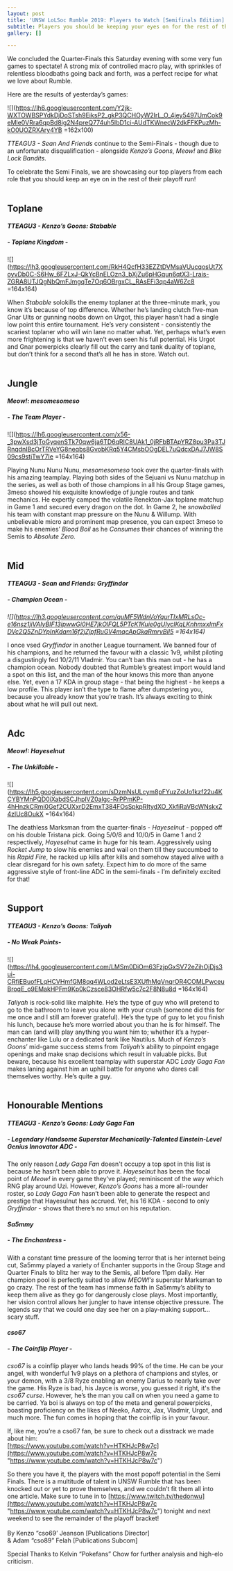 ```yaml
---
layout: post
title: 'UNSW LoLSoc Rumble 2019: Players to Watch [Semifinals Edition]'
subtitle: Players you should be keeping your eyes on for the rest of the playoffs!
gallery: []

---
```

We concluded the Quarter-Finals this Saturday evening with some very fun games to spectate! A strong mix of controlled macro play, with sprinkles of relentless bloodbaths going back and forth, was a perfect recipe for what we love about Rumble.

Here are the results of yesterday’s games:

![](https://lh6.googleusercontent.com/Y2jk-WXTOWBSPYdkDjDoSTsh9EiksP2_gkP3QCHOyW2IrL_O_4jey5497UmCok9eMle0VRra6qpBd8ig2N4preQ774uh5IbD1ci-AUdTKWnecW2dkFFKPuzMh-kO0UOZRXAry4YB =162x100)

_TTEAGU3 - Sean And Friends_ continue to the Semi-Finals - though due to an unfortunate disqualification - alongside _Kenzo’s Goons_, _Meow!_ and _Bike Lock Bandits_.

To celebrate the Semi Finals, we are showcasing our top players from each role that you should keep an eye on in the rest of their playoff run!
<br><br>

## **Toplane**

#### _TTEAGU3 - Kenzo’s Goons: **Stabable**_

##### _- Toplane Kingdom -_

![](https://lh3.googleusercontent.com/RkH4QcfH33EZZtDVMsaVUucqosUt7XoyvDb0C-S6Hw_6FZLxJ-QkYcBnELOzn3_bXjZu6pHGqun6qtX3-Lrais-ZGRA8UTJQgNbQmFJmgqTe7Oq6OBrgxCL_RAsEFi3qp4aW6Zc8 =164x164)

When _Stabable_ solokills the enemy toplaner at the three-minute mark, you know it’s because of top difference. Whether he’s landing clutch five-man Gnar Ults or gunning noobs down on Urgot, this player hasn’t had a single low point this entire tournament. He’s very consistent - consistently the scariest toplaner who will win lane no matter what. Yet, perhaps what’s even more frightening is that we haven’t even seen his full potential. His Urgot and Gnar powerpicks clearly fill out the carry and tank duality of toplane, but don’t think for a second that’s all he has in store. Watch out.
<br><br>

## **Jungle**

#### _Meow!: **mesomesomeso**_

##### _- The Team Player -_

![](https://lh6.googleusercontent.com/x56-_3pwXsd3jToGyqenSTk70qw6ja6TD6qRIC8UAk1_0jRFbBTApYRZ8pu3Pa3TJRnqdnIBcOrTRVeYG8neqbs8GvobKRq5Y4CMsbOOgDEL7uQdcxDAJ7JW8S09cs9stjTwY7Ie =164x164)

Playing Nunu Nunu Nunu, _mesomesomeso_ took over the quarter-finals with his amazing teamplay. Playing both sides of the Sejuani vs Nunu matchup in the series, as well as both of those champions in all his Group Stage games, 3meso showed his exquisite knowledge of jungle routes and tank mechanics. He expertly camped the volatile Renekton-Jax toplane matchup in Game 1 and secured every dragon on the dot. In Game 2, he _snowballed_ his team with constant map pressure on the Nunu & Willump. With unbelievable micro and prominent map presence, you can expect 3meso to make his enemies’ _Blood Boil_ as he _Consumes_ their chances of winning the Semis to _Absolute Zero._
<br><br>

## **Mid**

#### _TTEAGU3 - Sean and Friends: **Gryffindor**_

##### _- Champion Ocean -_

_![](https://lh3.googleusercontent.com/quMF5WdnVoYqurTIxMRLsOc-e16nsz1jiVAIyBIF13ipwwGi0HE7jkOlFQL5PTcK1Kuie0gUIyclKqLKnhmxxImFxDVc2Q5ZnDYpInKdam16f2jZjpfRuGV4mqcApGkaRmrvBiI5 =164x164)_

I once vsed _Gryffindor_ in another League tournament. We banned four of his champions, and he returned the favour with a classic 1v9, whilst piloting a disgustingly fed 10/2/11 Vladmir. You can’t ban this man out - he has a champion ocean. Nobody doubted that Rumble’s greatest import would land a spot on this list, and the man of the hour knows this more than anyone else. Yet, even a 17 KDA in group stage - that being the highest - he keeps a low profile. This player isn’t the type to flame after dumpstering you, because you already know that you’re trash. It’s always exciting to think about what he will pull out next. <br><br>

## **Adc**

#### _Meow!: **Hayeselnut**_

##### _- The Unkillable -_

![](https://lh5.googleusercontent.com/sDzmNsULcym8pFYuzZoUo1kzf22u4KCYBYMnPQD0iXabdSCJhplVZ0algc-RrPPmKP-4hHnzkCRmi0Gef2CUXxrD2EmxT384FOsSpkpRItydXO_XkfiRaVBcWNskxZ4zlUc8OukX =164x164)

The deathless Marksman from the quarter-finals - _Hayeselnut_ - popped off on his double Tristana pick. Going 5/0/8 and 10/0/5 in Game 1 and 2 respectively, _Hayeselnut_ came in huge for his team. Aggressively using _Rocket Jump_ to slow his enemies and wail on them till they succumbed to his _Rapid Fire_, he racked up kills after kills and somehow stayed alive with a clear disregard for his own safety. Expect him to do more of the same aggressive style of front-line ADC in the semi-finals - I’m definitely excited for that!
<br><br>

## **Support**

#### _TTEAGU3 - Kenzo’s Goons: **Taliyah**_

##### _- No Weak Points-_

![](https://lh4.googleusercontent.com/LMSm0DiOm63FzjpGxSV72eZihOjDjs3ui-CRfiEBuofFLqHCVHmfGM8qq4WLod2eLtsE3XUfhMqVnqrOR4COMLPwceuBroqE_o9EMakHPFm9Kp0kCzsce83OHRfw5c7c2F8N8u8d =164x164)

_Taliyah_ is rock-solid like malphite. He’s the type of guy who will pretend to go to the bathroom to leave you alone with your crush (someone did this for me once and I still am forever grateful). He’s the type of guy to let you finish his lunch, because he’s more worried about you than he is for himself. The man can (and will) play anything you want him to; whether it’s a hyper-enchanter like Lulu or a dedicated tank like Nautilus. Much of _Kenzo’s Goons_’ mid-game success stems from _Taliyah’s_ ability to pinpoint engage openings and make snap decisions which result in valuable picks. But beware, because his excellent teamplay with superstar ADC _Lady Gaga Fan_ makes laning against him an uphill battle for anyone who dares call themselves worthy. He’s quite a guy.
<br><br>

## **Honourable Mentions**

#### _TTEAGU3 - Kenzo’s Goons: Lady Gaga Fan_

##### _- Legendary Handsome Superstar Mechanically-Talented Einstein-Level Genius Innovator ADC -_

The only reason _Lady Gaga Fan_ doesn't occupy a top spot in this list is because he hasn’t been able to prove it. _Hayeselnut_ has been the focal point of _Meow!_ in every game they’ve played; reminiscent of the way which RNG play around Uzi. However, _Kenzo’s Goons_ has a more all-rounder roster, so _Lady Gaga Fan_ hasn’t been able to generate the respect and prestige that Hayesulnut has accrued. Yet, his 16 KDA - second to only _Gryffindor_ - shows that there’s no smut on his reputation.
<br>

#### _Sa5mmy_

##### _- The Enchantress -_

With a constant time pressure of the looming terror that is her internet being cut, Sa5mmy played a variety of Enchanter supports in the Group Stage and Quarter Finals to blitz her way to the Semis, all before 11pm daily. Her champion pool is perfectly suited to allow _MEOW!’s_ superstar Marksman to go crazy. The rest of the team has immense faith in Sa5mmy’s ability to keep them alive as they go for dangerously close plays. Most importantly, her vision control allows her jungler to have intense objective pressure. The legends say that we could one day see her on a play-making support… scary stuff.
<br>

#### _cso67_

##### _- The Coinflip Player -_

_cso67_ is a coinflip player who lands heads 99% of the time. He can be your angel, with wonderful 1v9 plays on a plethora of champions and styles, or your demon, with a 3/8 Ryze enabling an enemy Darius to nearly take over the game. His Ryze is bad, his Jayce is worse, you guessed it right, it's the _cso67 curse_. However, he’s the man you call on when you need a game to be carried. Ya boi is always on top of the meta and general powerpicks, boasting proficiency on the likes of Neeko, Aatrox, Jax, Vladmir, Urgot, and much more. The fun comes in hoping that the coinflip is in your favour.

If, like me, you’re a cso67 fan, be sure to check out a disstrack we made about him:  
[https://www.youtube.com/watch?v=HTKHJcP8w7c](https://www.youtube.com/watch?v=HTKHJcP8w7c "https://www.youtube.com/watch?v=HTKHJcP8w7c")

So there you have it, the players with the most popoff potential in the Semi Finals. There is a multitude of talent in UNSW Rumble that has been knocked out or yet to prove themselves, and we couldn’t fit them all into one article. Make sure to tune in to [https://www.twitch.tv/thedonwu](https://www.youtube.com/watch?v=HTKHJcP8w7c "https://www.youtube.com/watch?v=HTKHJcP8w7c") tonight and next weekend to see the remainder of the playoff bracket!
<br><br>
By Kenzo “cso69’ Jeanson \[Publications Director\]  
& Adam “cso89” Felah \[Publications Subcom\]

Special Thanks to Kelvin “Pokefans” Chow for further analysis and high-elo criticism.